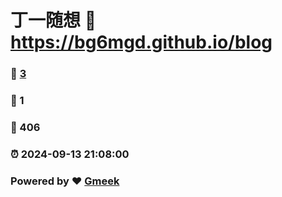 # 丁一随想 :link: https://bg6mgd.github.io/blog 
### :page_facing_up: [3](https://bg6mgd.github.io/blog/tag.html) 
### :speech_balloon: 1 
### :hibiscus: 406 
### :alarm_clock: 2024-09-13 21:08:00 
### Powered by :heart: [Gmeek](https://github.com/Meekdai/Gmeek)
